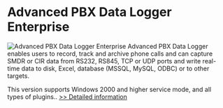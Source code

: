 # Advanced PBX Data Logger Enterprise
![Advanced PBX Data Logger Enterprise](https://mycommerce.akamaized.net/api/pimages/P300253097/BIG/300253097.PNG)
Advanced PBX Data Logger enables users to record, track and archive phone calls and can capture SMDR or CIR data from RS232, RS845, TCP or UDP ports and write real-time data to disk, Excel, database (MSSQL, MySQL, ODBC) or to other targets.

This version supports Windows 2000 and higher service mode, and all types of plugins..
[>> Detailed information](https://secure.shareit.com/shareit/product.html?productid=300253097&affiliateid=200057808)